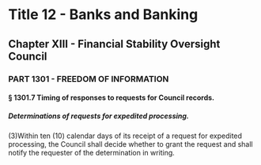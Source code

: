 
# Title 12 - Banks and Banking
## Chapter XIII - Financial Stability Oversight Council
### PART 1301 - FREEDOM OF INFORMATION
#### § 1301.7 Timing of responses to requests for Council records.
##### Determinations of requests for expedited processing.

(3)Within ten (10) calendar days of its receipt of a request for expedited processing, the Council shall decide whether to grant the request and shall notify the requester of the determination in writing.
